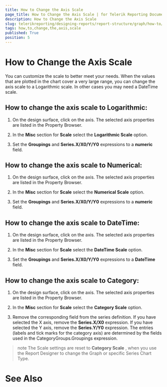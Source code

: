 ```yaml
---
title: How to Change the Axis Scale
page_title: How to Change the Axis Scale | for Telerik Reporting Documentation
description: How to Change the Axis Scale
slug: telerikreporting/designing-reports/report-structure/graph/how-to/how-to-change-the-axis-scale
tags: how,to,change,the,axis,scale
published: True
position: 5
---
```


# How to Change the Axis Scale



You can customize the scale to better meet your needs. When the values that are plotted in the chart cover a very large range,
        you can change the axis scale to a Logarithmic scale. In other cases you may need a DateTime scale.
      

## How to change the axis scale to Logarithmic:

1. On the design surface, click on the axis.
            The selected axis properties are listed in the Property Browser.
            

1. In the __Misc__ section for __Scale__ select the __Logarithmic Scale__ option.
            

1. Set the __Groupings__ and __Series.X/X0/Y/Y0__ expressions to a __numeric__ field.
            

## How to change the axis scale to Numerical:

1. On the design surface, click on the axis.
            The selected axis properties are listed in the Property Browser.
            

1. In the __Misc__ section for __Scale__ select the __Numerical Scale__ option.
            

1. Set the __Groupings__ and __Series.X/X0/Y/Y0__ expressions to a __numeric__ field.
            

## How to change the axis scale to DateTime:

1. On the design surface, click on the axis.
            The selected axis properties are listed in the Property Browser.
            

1. In the __Misc__ section for __Scale__ select the __DateTime Scale__ option.
            

1. Set the __Groupings__ and __Series.X/X0/Y/Y0__ expressions to a __DateTime__ field.
            

## How to change the axis scale to Category:

1. On the design surface, click on the axis.
            The selected axis properties are listed in the Property Browser.
            

1. In the __Misc__ section for __Scale__ select the __Category Scale__ option.
            

1. Remove the corresponding field from the series definition. If you have selected the X axis, remove the __Series.X/X0__ expression.
              If you have selected the Y axis, remove the __Series.Y/Y0__ expression. 
              The entries (labels and tick marks for the category axis) are determined by the fields used in the CategoryGroups.Groupings expression.
            

>note The Scale settings are reset to __Category Scale__ , when you use the Report Designer to change the Graph or specific Series Chart Type.
>


# See Also
